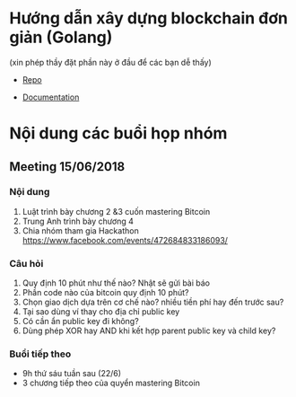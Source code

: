 # Hướng dẫn xây dựng blockchain đơn giản (Golang)

(xin phép thầy đặt phần này ở đầu để các bạn dễ thấy)

* [Repo](https://github.com/Jeiwan/blockchain_go)

* [Documentation](https://jeiwan.cc/posts/building-blockchain-in-go-part-1/)

# Nội dung các buổi họp nhóm

## Meeting 15/06/2018

### Nội dung
1. Luật trình bày chương 2 &3 cuốn mastering Bitcoin
2. Trung Anh trình bày chương 4
3. Chia nhóm tham gia Hackathon https://www.facebook.com/events/472684833186093/

### Câu hỏi
1. Quy định 10 phút như thế nào? Nhật sẽ gửi bài báo
2. Phần code nào của bitcoin quy định 10 phút? 
3. Chọn giao dịch dựa trên cơ chế nào? nhiều tiền phí hay đến trước sau?
4. Tại sao dùng ví thay cho địa chỉ public key
5. Có cần ẩn public key đi không?
6. Dùng phép XOR hay AND khi kết hợp parent public key và child key?

### Buổi tiếp theo
+ 9h thứ sáu tuần sau (22/6)
+ 3 chương tiếp theo của quyển mastering Bitcoin
